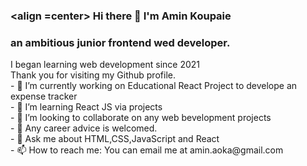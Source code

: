### <align =center> Hi there 👋 I'm Amin Koupaie
<h3>an ambitious junior frontend wed developer.</h3>
I began learning web development since 2021
<br>
Thank you for visiting my Github profile.
<br>
- 🔭 I’m currently working on Educational React Project to develope an expense tracker<br>
- 🌱 I’m learning React JS via projects<br>
- 👯 I’m looking to collaborate on any web bevelopment projects<br>
- 🤔 Any career advice is welcomed.<br>
- 💬 Ask me about HTML,CSS,JavaScript and React<br>
- 📫 How to reach me: You can email me at amin.aoka@gmail.com<br>
<!--
**amin-aoka/amin-aoka** is a ✨ _special_ ✨ repository because its `README.md` (this file) appears on your GitHub profile.

Here are some ideas to get you started:

- 🔭 I’m currently working on ...
- 🌱 I’m currently learning ...
- 👯 I’m looking to collaborate on ...
- 🤔 I’m looking for help with ...
- 💬 Ask me about ...
- 📫 How to reach me: ...
- 😄 Pronouns: ...
- ⚡ Fun fact: ...
-->
